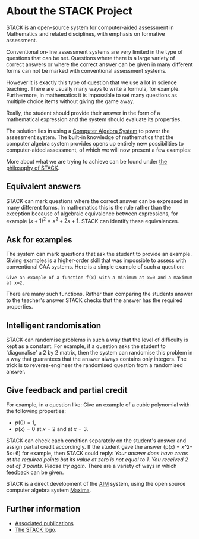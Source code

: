 # About the STACK Project

STACK is an open-source system for computer-aided assessment in Mathematics and related disciplines, with emphasis on formative assessment.

Conventional on-line assessment systems are very limited in the type of questions that can be set.
Questions where there is a large variety of correct answers or where the correct answer can be given in many different forms can not be marked with conventional assessment systems.

However it is exactly this type of question that we use a lot in science teaching. There are usually many ways to write a formula, for example.
Furthermore, in mathematics it is impossible to set many questions as multiple choice items without giving the game away.

Really, the student should provide their answer in the form of a mathematical expression and the system should evaluate its properties.

The solution lies in using a [Computer Algebra System](../CAS/) to power the assessment system.
The built-in knowledge of mathematics that the computer algebra system provides opens up entirely new possibilities to computer-aided assessment, of which we will now present a few examples:

More about what we are trying to achieve can be found under [the philosophy of STACK](The_philosophy_of_STACK).

## Equivalent answers ##

STACK can mark questions where the correct answer can be expressed in many different forms.
In mathematics this is the rule rather than the exception because of algebraic equivalence between expressions, for example $(x+1)^2 = x^2+2x+1$.
STACK can identify these equivalences.

## Ask for examples ##

The system can mark questions that ask the student to provide an example.
Giving examples is a higher-order skill that was impossible to assess with conventional CAA systems.
Here is a simple example of such a question:

    Give an example of a function f(x) with a minimum at x=0 and a maximum at x=2.

There are many such functions. Rather than comparing the students answer to the teacher's answer STACK checks that the answer has the required properties.

## Intelligent randomisation ##

STACK can randomise problems in such a way that the level of difficulty is kept as a constant.
For example, if a question asks the student to 'diagonalise' a 2 by 2 matrix, then the system can randomise this problem in a way that guarantees that the answer always contains only integers.
The trick is to reverse-engineer the randomised question from a randomised answer.

## Give feedback and partial credit ##

For example, in a question like:
Give an example of a cubic polynomial with the following properties:

* $p(0)=1$,
* $p(x)=0$ at $x=2$ and at $x=3$.

STACK can check each condition separately on the student's answer and assign partial credit accordingly.
If the student gave the answer \(p(x) = x^2-5x+6\) for example, then STACK could reply: _Your answer does have zeros at the required points but its value at zero is not equal to 1. You received 2 out of 3 points. Please try again._ 
There are a variety of ways in which [feedback](../Authoring/Feedback) can be given.

STACK is a direct development of the [AIM](../Related_projects/AIM) system, using the open source computer algebra system [Maxima](../CAS/Maxima).

## Further information  ##

* [Associated publications](Publications)
* [The STACK logo](Logo).